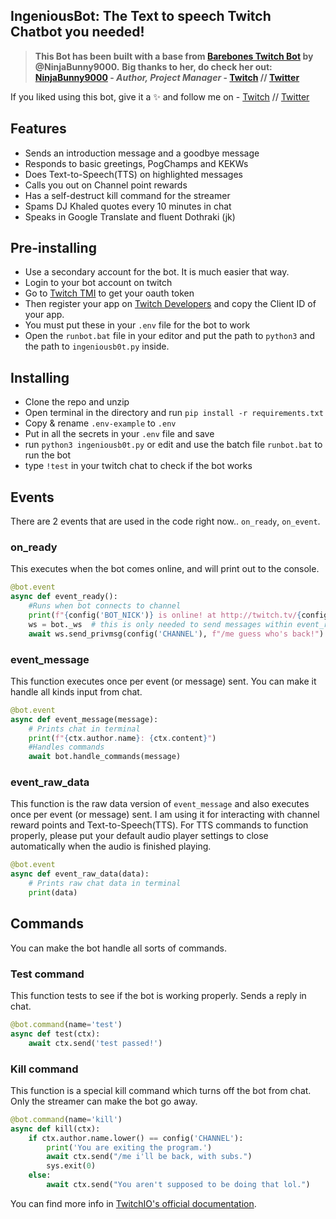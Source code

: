 ## IngeniousBot: The Text to speech Twitch Chatbot you needed!

>**This Bot has been built with a base from [Barebones Twitch Bot](https://github.com/NinjaBunny9000/barebones-twitch-bot) by @NinjaBunny9000.**
>**Big thanks to her, do check her out: [NinjaBunny9000](https://github.com/NinjaBunny9000) - _Author, Project Manager_ - [Twitch](https://twitch.tv/ninjabunny9000) //  [Twitter](https://twitter.com/ninjabunny9000)**

If you liked using this bot, give it a ✨ and follow me on - [Twitch](https://www.twitch.tv/ingeniousartist) // [Twitter](https://twitter.com/ShahriyerShuvo)

## Features
- Sends an introduction message and a goodbye message
- Responds to basic greetings, PogChamps and KEKWs
- Does Text-to-Speech(TTS) on highlighted messages
- Calls you out on Channel point rewards
- Has a self-destruct kill command for the streamer
- Spams DJ Khaled quotes every 10 minutes in chat
- Speaks in Google Translate and fluent Dothraki (jk)

## Pre-installing
- Use a secondary account for the bot. It is much easier that way.
- Login to your bot account on twitch
- Go to [Twitch TMI](https://twitchapps.com/tmi/) to get your oauth token
- Then register your app on [Twitch Developers](https://dev.twitch.tv/console/apps) and copy the Client ID of your app.
- You must put these in your `.env` file for the bot to work
- Open the `runbot.bat` file in your editor and put the path to `python3` and the path to `ingeniousb0t.py` inside.

## Installing
- Clone the repo and unzip
- Open terminal in the directory and run `pip install -r requirements.txt`
- Copy & rename `.env-example` to `.env`
- Put in all the secrets in your `.env` file and save
- run `python3 ingeniousb0t.py` or edit and use the batch file `runbot.bat` to run the bot
- type `!test` in your twitch chat to check if the bot works


## Events

There are 2 events that are used in the code right now.. `on_ready`, `on_event`.

### on_ready
This executes when the bot comes online, and will print out to the console. 
```python
@bot.event
async def event_ready():
    #Runs when bot connects to channel
    print(f"{config('BOT_NICK')} is online! at http://twitch.tv/{config('CHANNEL')}")
    ws = bot._ws  # this is only needed to send messages within event_ready
    await ws.send_privmsg(config('CHANNEL'), f"/me guess who's back!") #Sends intro message
```

### event_message
This function executes once per event (or message) sent. You can make it handle all kinds input from chat.

```python
@bot.event
async def event_message(message):
    # Prints chat in terminal
    print(f"{ctx.author.name}: {ctx.content}")
    #Handles commands
    await bot.handle_commands(message)
```

### event_raw_data
This function is the raw data version of `event_message` and also executes once per event (or message) sent. I am using it for interacting with channel reward points and Text-to-Speech(TTS). For TTS commands to function properly, please put your default audio player settings to close automatically when the audio is finished playing.

```python
@bot.event
async def event_raw_data(data):
    # Prints raw chat data in terminal
    print(data)
```

## Commands

You can make the bot handle all sorts of commands.

### Test command
This function tests to see if the bot is working properly. Sends a reply in chat.

```python
@bot.command(name='test')
async def test(ctx):
    await ctx.send('test passed!')
```

### Kill command
This function is a special kill command which turns off the bot from chat. Only the streamer can make the bot go away.

```python
@bot.command(name='kill')
async def kill(ctx):
    if ctx.author.name.lower() == config('CHANNEL'):
        print('You are exiting the program.')
        await ctx.send("/me i'll be back, with subs.")
        sys.exit(0)
    else:
        await ctx.send("You aren't supposed to be doing that lol.")
```

You can find more info in [TwitchIO's official documentation](https://twitchio.readthedocs.io/en/rewrite/twitchio.html).
